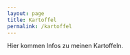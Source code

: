 ```yaml
---
layout: page
title: Kartoffel
permalink: /kartoffel
---
```


Hier kommen Infos zu meinen Kartoffeln.